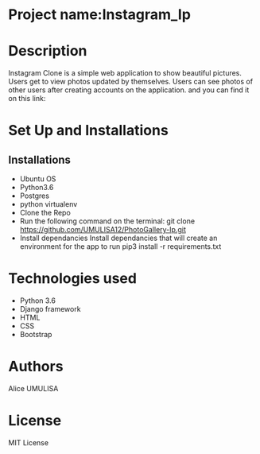 # Project name:Instagram_Ip

# Description
Instagram Clone is a simple web application to show beautiful pictures. Users get to view photos updated by themselves. Users can see photos of other users after creating accounts on the application. and you can find it on this link:
# Set Up and Installations
## Installations
* Ubuntu OS
* Python3.6
* Postgres
* python virtualenv
* Clone the Repo
* Run the following command on the terminal: git clone https://github.com/UMULISA12/PhotoGallery-Ip.git
* Install dependancies Install dependancies that will create an environment for the app to run pip3 install -r requirements.txt

# Technologies used
* Python 3.6
* Django framework
* HTML
* CSS
* Bootstrap

# Authors
Alice UMULISA

# License
MIT License